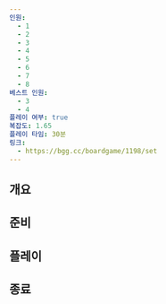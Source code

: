 ```yaml
---
인원:
  - 1
  - 2
  - 3
  - 4
  - 5
  - 6
  - 7
  - 8
베스트 인원:
  - 3
  - 4
플레이 여부: true
복잡도: 1.65
플레이 타임: 30분
링크:
  - https://bgg.cc/boardgame/1198/set
---
```

## 개요
## 준비
## 플레이
## 종료